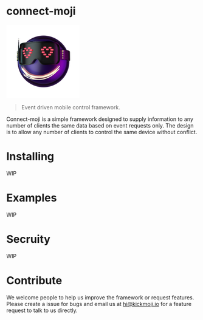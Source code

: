 # connect-moji
 
![logo](connect-moji.png)

> Event driven mobile control framework.

Connect-moji is a simple framework designed to supply information to any number of clients the same data based on event requests only. The design is to allow any number of clients to control the same device without conflict.


# Installing
WIP

# Examples
WIP


# Secruity
WIP


# Contribute
We welcome people to help us improve the framework or request features. Please create a issue for bugs and email us at hi@kickmoji.io for a feature request to talk to us directly.
